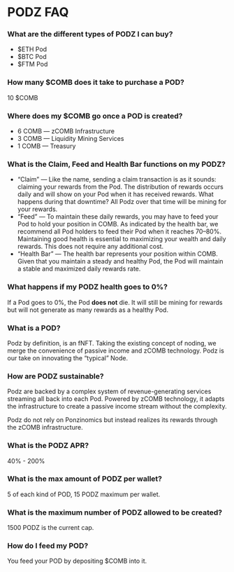 # PODZ FAQ

### What are the different types of PODZ I can buy?

* $ETH Pod
* $BTC Pod
* $FTM Pod

### How many $COMB does it take to purchase a POD?

10 $COMB

### Where does my $COMB go once a POD is created?

* 6 COMB — zCOMB Infrastructure
* 3 COMB — Liquidity Mining Services
* 1 COMB — Treasury

### What is the Claim, Feed and Health Bar functions on my PODZ?

* “Claim” — Like the name, sending a claim transaction is as it sounds: claiming your rewards from the Pod. The distribution of rewards occurs daily and will show on your Pod when it has received rewards. What happens during that downtime? All Podz over that time will be mining for your rewards.
* “Feed” — To maintain these daily rewards, you may have to feed your Pod to hold your position in COMB. As indicated by the health bar, we recommend all Pod holders to feed their Pod when it reaches 70–80%. Maintaining good health is essential to maximizing your wealth and daily rewards. This does not require any additional cost.
* “Health Bar” — The health bar represents your position within COMB. Given that you maintain a steady and healthy Pod, the Pod will maintain a stable and maximized daily rewards rate.

### What happens if my PODZ health goes to 0%?

If a Pod goes to 0%, the Pod **does not** die. It will still be mining for rewards but will not generate as many rewards as a healthy Pod.

### What is a POD?

Podz by definition, is an fNFT. Taking the existing concept of noding, we merge the convenience of passive income and zCOMB technology. Podz is our take on innovating the “typical” Node.

### How are PODZ sustainable?

Podz are backed by a complex system of revenue-generating services streaming all back into each Pod. Powered by zCOMB technology, it adapts the infrastructure to create a passive income stream without the complexity.&#x20;

Podz do not rely on Ponzinomics but instead realizes its rewards through the zCOMB infrastructure.

### What is the PODZ APR?

40% - 200%

### What is the max amount of PODZ per wallet?

5 of each kind of POD, 15 PODZ maximum per wallet.

### What is the maximum number of PODZ allowed to be created?

1500 PODZ is the current cap.

### How do I feed my POD?

You feed your POD by depositing $COMB into it.

